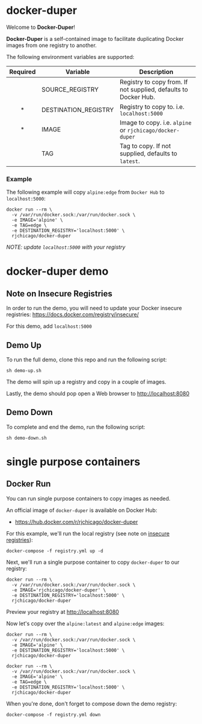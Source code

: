 # docker-duper

Welcome to **Docker-Duper**!

**Docker-Duper** is a self-contained image to facilitate duplicating Docker images from one registry to another.

The following environment variables are supported:

| Required | Variable             | Description                                                     |
|:--------:|----------------------|-----------------------------------------------------------------|
|          | SOURCE_REGISTRY      | Registry to copy from. If not supplied, defaults to Docker Hub. |
|     *    | DESTINATION_REGISTRY | Registry to copy to. i.e. `localhost:5000`                      |
|     *    | IMAGE                | Image to copy. i.e. `alpine` or `rjchicago/docker-duper`        |
|          | TAG                  | Tag to copy. If not supplied, defaults to `latest`.             |

### Example
The following example will copy `alpine:edge` from `Docker Hub` to `localhost:5000`:

```
docker run --rm \
  -v /var/run/docker.sock:/var/run/docker.sock \
  -e IMAGE='alpine' \
  -e TAG=edge \
  -e DESTINATION_REGISTRY='localhost:5000' \
  rjchicago/docker-duper
```

*NOTE: update `localhost:5000` with your registry*


# docker-duper demo

## <a name="note-insecure-registries"></a>Note on Insecure Registries
In order to run the demo, you will need to update your Docker insecure registries:
https://docs.docker.com/registry/insecure/

For this demo, add `localhost:5000`


## <a name="demo-up"></a>Demo Up
To run the full demo, clone this repo and run the following script:

```
sh demo-up.sh
```

The demo will spin up a registry and copy in a couple of images.

Lastly, the demo should pop open a Web browser to <a href="http://localhost:8080" target="_blank">http://localhost:8080</a>


## <a name="demo-down"></a>Demo Down
To complete and end the demo, run the following script:

```
sh demo-down.sh
```


# single purpose containers

## <a name="docker-run"></a>Docker Run
You can run single purpose containers to copy images as needed.

An official image of `docker-duper` is available on Docker Hub:

* https://hub.docker.com/r/rjchicago/docker-duper

For this example, we'll run the local registry (see note on [insecure registries](#note-insecure-registries)):

```
docker-compose -f registry.yml up -d
```

Next, we'll run a single purpose container to copy `docker-duper` to our registry:

```
docker run --rm \
  -v /var/run/docker.sock:/var/run/docker.sock \
  -e IMAGE='rjchicago/docker-duper' \
  -e DESTINATION_REGISTRY='localhost:5000' \
  rjchicago/docker-duper
```

Preview your registry at <a href="http://localhost:8080" target="_blank">http://localhost:8080</a>

Now let's copy over the `alpine:latest` and `alpine:edge` images:

```
docker run --rm \
  -v /var/run/docker.sock:/var/run/docker.sock \
  -e IMAGE='alpine' \
  -e DESTINATION_REGISTRY='localhost:5000' \
  rjchicago/docker-duper
```

```
docker run --rm \
  -v /var/run/docker.sock:/var/run/docker.sock \
  -e IMAGE='alpine' \
  -e TAG=edge \
  -e DESTINATION_REGISTRY='localhost:5000' \
  rjchicago/docker-duper
```


When you're done, don't forget to compose down the demo registry:

```
docker-compose -f registry.yml down
```
